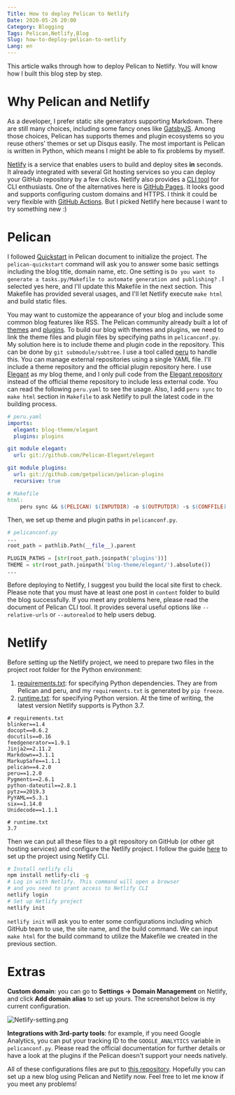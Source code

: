 ```yaml
---
Title: How to deploy Pelican to Netlify
Date: 2020-05-26 20:00
Category: Blogging
Tags: Pelican,Netlify,Blog
Slug: how-to-deploy-pelican-to-netlify
Lang: en
---
```


This article walks through how to deploy Pelican to Netlify. You will know how I built this blog step by step.

# Why Pelican and Netlify

As a developer, I prefer static site generators supporting Markdown. There are still many choices, including some fancy ones like [GatsbyJS]([https://www.gatsbyjs.org/](https://www.gatsbyjs.org/)). Among those choices, Pelican has supports themes and plugin ecosystems so you reuse others' themes or set up Disqus easily. The most important is Pelican is written in Python, which means I might be able to fix problems by myself.

[Netlify]([https://www.netlify.com/](https://www.netlify.com/)) is a service that enables users to build and deploy sites **in** seconds. It already integrated with several Git hosting services so you can deploy your GitHub repository by a few clicks. Netlify also provides a [CLI tool]([https://docs.netlify.com/cli/get-started/](https://docs.netlify.com/cli/get-started/)) for CLI enthusiasts. One of the alternatives here is [GitHub Pages]([https://pages.github.com/](https://pages.github.com/)). It looks good and supports configuring custom domains and HTTPS. I think it could be very flexible with [GitHub Actions]([https://github.com/peaceiris/actions-gh-pages](https://github.com/peaceiris/actions-gh-pages)). But I picked Netlify here because I want to try something new :)

# Pelican

I followed [Quickstart]([https://docs.getpelican.com/en/stable/quickstart.html](https://docs.getpelican.com/en/stable/quickstart.html)) in Pelican document to initialize the project. The `pelican-quickstart` command will ask you to answer some basic settings including the blog title, domain name, etc. One setting is `Do you want to generate a tasks.py/Makefile to automate generation and publishing?` . I selected yes here, and I'll update this Makefile in the next section. This Makefile has provided several usages,  and I'll let Netlify execute `make html` and build static files.

You may want to customize the appearance of your blog and include some common blog features like RSS. The Pelican community already built a lot of [themes]([https://github.com/getpelican/pelican-themes](https://github.com/getpelican/pelican-themes)) and [plugins]([https://github.com/getpelican/pelican-plugins](https://github.com/getpelican/pelican-plugins)). To build our blog with themes and plugins, we need to link the theme files and plugin files by specifying paths in `pelicanconf.py`. My solution here is to include theme and plugin code in the repository. This can be done by `git submodule/subtree`. I use a tool called [peru]([https://github.com/buildinspace/peru](https://github.com/buildinspace/peru)) to handle this. You can manage external repositories using a single YAML file. I'll include a theme repository and the official plugin repository here. I use [Elegant]([https://elegant.oncrashreboot.com/](https://elegant.oncrashreboot.com/)) as my blog theme, and I only pull code from the [Elegant repository]([https://github.com/Pelican-Elegant/elegant.git](https://github.com/Pelican-Elegant/elegant.git)) instead of the official theme repository to include less external code. You can read the following `peru.yaml` to see the usage. Also, I add `peru sync` to `make html` section in `Makefile` to ask Netlify to pull the latest code in the building process.

```yaml
# peru.yaml
imports:
  elegant: blog-theme/elegant
  plugins: plugins

git module elegant:
  url: git://github.com/Pelican-Elegant/elegant

git module plugins:
  url: git://github.com/getpelican/pelican-plugins
  recursive: true
```

```makefile
# Makefile
html:
    peru sync && $(PELICAN) $(INPUTDIR) -o $(OUTPUTDIR) -s $(CONFFILE) $(PELICANOPTS)
```

Then, we set up theme and plugin paths in `pelicanconf.py`.

```python
# pelicanconf.py
...
root_path = pathlib.Path(__file__).parent

PLUGIN_PATHS = [str(root_path.joinpath('plugins'))]
THEME = str(root_path.joinpath('blog-theme/elegant/').absolute())
...
```

Before deploying to Netlify, I suggest you build the local site first to check. Please note that you must have at least one post in `content` folder to build the blog successfully. If you meet any problems here, please read the document of Pelican CLI tool. lt provides several useful options like `--relative-urls` or `--autorealod` to help users debug.

# Netlify

Before setting up the Netlify project, we need to prepare two files in the project root folder for the Python environment:

1. [requirements.txt]([https://github.com/jkw552403/mcko-blog/blob/8c08bbb60ddfc786588c22b1f8a241b52b33384f/requirements.txt](https://github.com/jkw552403/mcko-blog/blob/8c08bbb60ddfc786588c22b1f8a241b52b33384f/requirements.txt)): for specifying Python dependencies. They are from Pelican and peru, and my `requirements.txt` is generated by `pip freeze`. 
2. [runtime.txt]([https://github.com/jkw552403/mcko-blog/blob/8c08bbb60ddfc786588c22b1f8a241b52b33384f/runtime.txt](https://github.com/jkw552403/mcko-blog/blob/8c08bbb60ddfc786588c22b1f8a241b52b33384f/runtime.txt)): for specifying Python version. At the time of writing, the latest version Netlify supports is Python 3.7.

```
# requirements.txt
blinker==1.4
docopt==0.6.2
docutils==0.16
feedgenerator==1.9.1
Jinja2==2.11.2
Markdown==3.1.1
MarkupSafe==1.1.1
pelican==4.2.0
peru==1.2.0
Pygments==2.6.1
python-dateutil==2.8.1
pytz==2019.3
PyYAML==5.3.1
six==1.14.0
Unidecode==1.1.1
```

```
# runtime.txt
3.7
```

Then we can put all these files to a git repository on GitHub (or other git hosting services) and configure the Netlify project. I follow the guide [here]([https://docs.netlify.com/cli/get-started](https://docs.netlify.com/cli/get-started)) to set up the project using Netlify CLI.

```bash
# Install netlify cli
npm install netlify-cli -g
# Log in with Netlify. This command will open a browser
# and you need to grant access to Netlify CLI
netlify login
# Set up Netlify project
netlify init
```

`netlify init` will ask you to enter some configurations including which GitHub team to use, the site name, and the build command. We can input `make html` for the build command to utilize the Makefile we created in the previous section.

# Extras

**Custom domain**: you can go to **Settings → Domain Management** on Netlify, and click **Add domain alias** to set up yours. The screenshot below is my current configuration.

![Netlify-setting.png]({filename}/images/Netlify-setting.png)

**Integrations with 3rd-party tools**: for example, if you need Google Analytics, you can put your tracking ID to the `GOOGLE_ANALYTICS` variable in `pelicanconf.py`. Please read the official documentation for further details or have a look at the plugins if the Pelican doesn't support your needs natively.

All of these configurations files are put to [this repository](https://github.com/jkw552403/mcko-blog). Hopefully you can set up a new blog using Pelican and Netlify now. Feel free to let me know if you meet any problems!
